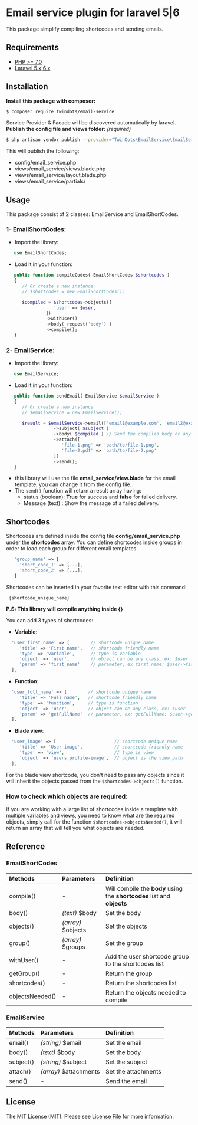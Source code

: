 # Email service plugin for laravel 5|6

This package simplify compiling shortcodes and sending emails.

## Requirements
- [PHP >= 7.0](http://php.net/)
- [Laravel 5.x|6.x](https://github.com/laravel/framework)

## Installation
**Install this package with composer:**
```bash
$ composer require twindots/email-service
```
Service Provider & Facade will be discovered automatically by laravel. 
**Publish the config file and views folder:** *(required)*
```bash
$ php artisan vendor publish --provider="TwinDots\EmailService\EmailServiceProvider"
```
This will publish the following:
 - config/email_service.php
 - views/email_service/views.blade.php
 - views/email_service/layout.blade.php
 - views/email_service/partials/

## Usage
This package consist of 2 classes: EmailService and EmailShortCodes.
 ### 1- EmailShortCodes:
- Import the library:
```php
   use EmailShortCodes; 
```
- Load it in your function:
```php
   public function compileCodes( EmailShortCodes $shortcodes )
   { 
      // Or create a new instance
      // $shortcodes = new EmailShortCodes();

      $compiled = $shortcodes->objects([
                  'user' => $user,
               ])
               ->withUser()
               ->body( request('body') )
               ->compile(); 
   }
```
 ### 2- EmailService:
- Import the library:
```php
   use EmailService; 
```
- Load it in your function:
```php
   public function sendEmail( EmailService $emailService )
   { 
      // Or create a new instance
      // $emailService = new EmailService();

      $result = $emailService->email(['email1@example.com', 'email2@example.com'])
                  ->subject( $subject )
                  ->body( $compiled ) // Send the compiled body or any html
                  ->attach([
                     'file-1.png' => 'path/to/file-1.png',
                     'file-2.pdf' => 'path/to/file-2.png'
                  ])
                  ->send();
   }
```
- this library will use the file **email_service/view.blade** for the email template, you can change it from the config file.
- The `send()` function will return a result array having:
  - status (boolean): **True** for success and **false** for failed delivery.
  - Message (text) : Show the message of a failed delivery.

## Shortcodes
Shortcodes are defined inside the config file **config/email_service.php** under the **shortcodes** array.
You can define shortcodes inside groups in order to load each group for different email templates.
 ```php
    'group_name' => [
      'short_code_1' => [...],
      'short_code_2' => [...],
    ]   
 ```
Shortcodes can be inserted in your favorite text editor with this command:
```
 {shortcode_unique_name}
```
**P.S: This library will compile anything inside {}**

You can add 3 types of shortcodes:
 - **Variable**:
 ```php
   'user_first_name' => [        // shortcode unique name
      'title' => 'First name',   // shortcode friendly name
      'type' => 'variable',      // type is variable 
      'object' => 'user',        // object can be any class, ex: $user
      'param' => 'first_name'    // parameter, ex first_name: $user->first_name
   ], 
 ```
 - **Function**:
 ```php
   'user_full_name' => [        // shortcode unique name
      'title' => 'Full name',   // shortcode friendly name
      'type' => 'function',     // type is function 
      'object' => 'user',       // object can be any class, ex: $user
      'param' => 'getFullName'  // parameter, ex: getFullName: $user->getFullName()
   ], 
 ```
 - **Blade view**:
 ```php
   'user_image' => [                      // shortcode unique name
      'title' => 'User image',            // shortcode friendly name
      'type' => 'view',                   // type is view 
      'object' => 'users.profile-image',  // object is the view path
   ], 
 ```
 For the blade view shortcode, you don't need to pass any objects since it will inherit the objects passed from the `$shortcodes->objects()` function.

### How to check which objects are required:
 If you are working with a large list of shortcodes inside a template with multiple variables and views, you need to know what are the required objects, simply call for the function `$shortcodes->objectsNeeded()`, it will return an array that will tell you what objects are needed.

## Reference
### EmailShortCodes
 Methods          | Parameters         | Definition
:-----------------|:-------------------|:-------------------
compile()         | -                  | Will compile the **body** using the **shortcodes** list and **objects**
body()            | *(text)* $body       | Set the body
objects()         | *(array)* $objects   | Set the objects
group()           | *(array)* $groups    | Set the group
withUser()        | -                  | Add the user shortcode group to the shortcodes list
getGroup()        | -                  | Return the group
shortcodes()      | -                  | Return the shortcodes list
objectsNeeded()   | -                  | Return the objects needed to compile

### EmailService
 Methods          | Parameters         | Definition
:-----------------|:-------------------|:-------------------
email()           | *(string)* $email    | Set the email
body()            | *(text)* $body       | Set the body
subject()         | *(string)* $subject       | Set the subject
attach()          | *(array)* $attachments   | Set the attachments
send()            | -    | Send the email

## License
The MIT License (MIT). Please see [License File](https://github.com/.../blob/master/LICENSE.md) for more information.